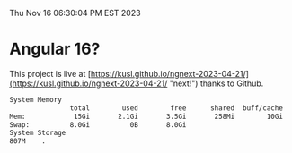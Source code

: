 Thu Nov 16 06:30:04 PM EST 2023

# Angular 16?


This project is live at [https://kusl.github.io/ngnext-2023-04-21/](https://kusl.github.io/ngnext-2023-04-21/ "next!") thanks to Github.

```bash
System Memory
               total        used        free      shared  buff/cache   available
Mem:            15Gi       2.1Gi       3.5Gi       258Mi        10Gi        13Gi
Swap:          8.0Gi          0B       8.0Gi
System Storage
807M	.
```
```bash
